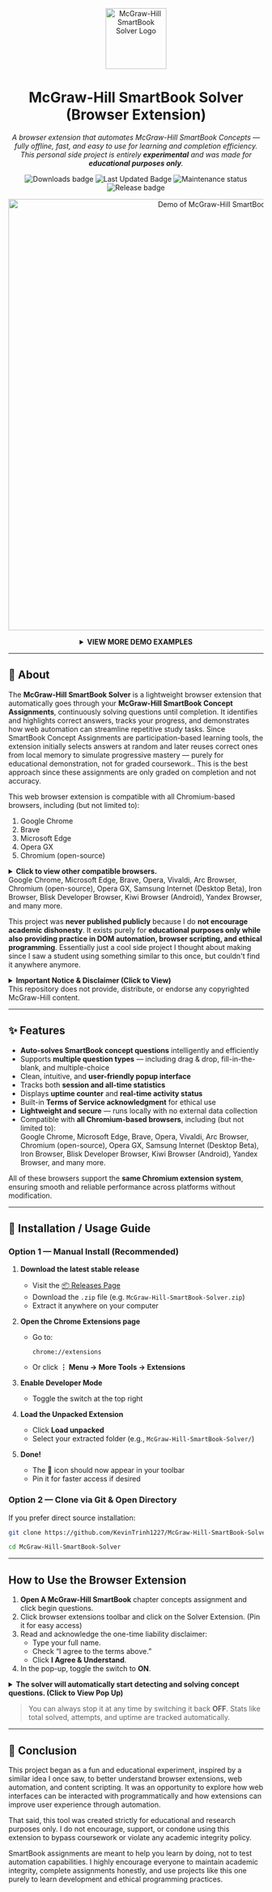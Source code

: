 <p align="center">
  <img src="https://raw.githubusercontent.com/KevinTrinh1227/McGrawHill-SmartBook-Solver/refs/heads/main/src/assets/logo.png" alt="McGraw-Hill SmartBook Solver Logo" width="120" height="120">
</p>

<h1 align="center">McGraw-Hill SmartBook Solver (Browser Extension)</h1>

<p align="center">
  <em>
    A browser extension that automates McGraw-Hill SmartBook Concepts — fully offline, fast, 
    and easy to use for learning and completion efficiency. This personal side project is entirely <strong>experimental</strong> and was made for <strong>educational purposes only</strong>. 
  </em>
</p>
<div align="center">

  <!-- Total Downloads -->
  <img src="https://img.shields.io/github/downloads/KevinTrinh1227/McGraw-Hill-SmartBook-Solver/total?color=brightgreen&label=Downloads&style=for-the-badge" alt="Downloads badge" />

  <!-- Last Commit -->
  <img src="https://img.shields.io/github/last-commit/KevinTrinh1227/McGraw-Hill-SmartBook-Solver?color=yellow&label=Last%20Updated&style=for-the-badge" alt="Last Updated Badge" />

  <!-- Maintenance Status -->
  <img src="https://img.shields.io/badge/Maintenance-Experimental-blue?style=for-the-badge" alt="Maintenance status" />

  <!-- Latest Release -->
  <img src="https://img.shields.io/github/v/release/KevinTrinh1227/McGraw-Hill-SmartBook-Solver?color=orange&label=Latest%20Release&style=for-the-badge" alt="Release badge" />

</div>

<p align="center">
  <a href="https://github.com/KevinTrinh1227/McGraw-Hill-SmartBook-Solver/releases/latest/download/McGraw-Hill-SmartBook-Solver.zip">
    <img src="https://raw.githubusercontent.com/KevinTrinh1227/McGraw-Hill-SmartBook-Solver/refs/heads/main/src/assets/demo_1.gif" 
         alt="Demo of McGraw-Hill SmartBook Solver 1" width="850px">
  </a>
</p>

<details>
  <summary align="center"><strong>VIEW MORE DEMO EXAMPLES</strong></summary>
  <br>
  <p align="center">
    <a href="https://github.com/KevinTrinh1227/McGraw-Hill-SmartBook-Solver/releases/latest/download/McGraw-Hill-SmartBook-Solver.zip">
      <img src="https://raw.githubusercontent.com/KevinTrinh1227/McGraw-Hill-SmartBook-Solver/refs/heads/main/src/assets/demo_2.gif" 
           alt="Demo 2 - SmartBook Solver" width="850px">
    </a>
  </p>

  <p align="center">
    <a href="https://github.com/KevinTrinh1227/McGraw-Hill-SmartBook-Solver/releases/latest/download/McGraw-Hill-SmartBook-Solver.zip">
      <img src="https://raw.githubusercontent.com/KevinTrinh1227/McGraw-Hill-SmartBook-Solver/refs/heads/main/src/assets/demo_3.gif" 
           alt="Demo 3 - SmartBook Solver" width="850px">
    </a>
  </p>
</details>


---

## 📌 About

The **McGraw-Hill SmartBook Solver** is a lightweight browser extension that automatically goes through your **McGraw-Hill SmartBook Concept Assignments**, continuously solving questions until completion. It identifies and highlights correct answers, tracks your progress, and demonstrates how web automation can streamline repetitive study tasks. Since SmartBook Concept Assignments are participation-based learning tools, the extension initially selects answers at random and later reuses correct ones from local memory to simulate progressive mastery — purely for educational demonstration, not for graded coursework.. This is the best approach since these assignments are only graded on completion and not accuracy.

This web browser extension is compatible with all Chromium-based browsers, including (but not limited to):
1. Google Chrome
2. Brave
3. Microsoft Edge
4. Opera GX
5. Chromium (open-source)
<details>
  <summary><strong>Click to view other compatible browsers.</strong></summary>
  <p>Arc Browser, Vivaldi, Samsung Internet (Desktop Beta), Iron Browser, Blisk Developer Browser, Kiwi Browser (Android), Yandex Browser, and many more.</p>
</details>
Google Chrome, Microsoft Edge, Brave, Opera, Vivaldi, Arc Browser, Chromium (open-source), Opera GX, Samsung Internet (Desktop Beta), Iron Browser, Blisk Developer Browser, Kiwi Browser (Android), Yandex Browser, and many more.

This project was **never published publicly** because I do **not encourage academic dishonesty**. It exists purely for **educational purposes only while also providing practice in DOM automation, browser scripting, and ethical programming**. Essentially just a cool side project I thought about making since I saw a student using something similar to this once, but couldn't find it anywhere anymore.

<details>
  <summary><strong>Important Notice & Disclaimer (Click to View)</strong></summary>
  <br>

This project is built solely for educational and demonstration purposes. It should never be used to cheat, bypass coursework, or violate any academic integrity policies..

By using this extension, you acknowledge and agree to the following:

- This tool should **not** be used on graded coursework, quizzes, or exams.
- You are **solely responsible** for how you use this extension.
- The developer (**Kevin Trinh**) is **not affiliated** with McGraw-Hill Education or any educational institution.
- The developer assumes **no liability** for misuse, academic consequences, or policy violations.

This project serves as an **educational exploration** of web automation and browser extension development — **not** as a cheating tool.

<strong>[📝 Click To View Full Disclaimer Info](https://github.com/KevinTrinh1227/McGraw-Hill-SmartBook-Solver/blob/main/DISCLAIMER.MD)</strong> • <strong>[👮 View McGraw-Hill's Terms of Use / Policy](https://www.mheducation.com/about-us/policy-center/terms-use)</strong>
</details>
This repository does not provide, distribute, or endorse any copyrighted McGraw-Hill content.

---

## ✨ Features

- **Auto-solves SmartBook concept questions** intelligently and efficiently
- Supports **multiple question types** — including drag & drop, fill-in-the-blank, and multiple-choice
- Clean, intuitive, and **user-friendly popup interface**
- Tracks both **session and all-time statistics**
- Displays **uptime counter** and **real-time activity status**
- Built-in **Terms of Service acknowledgment** for ethical use
- **Lightweight and secure** — runs locally with no external data collection
- Compatible with **all Chromium-based browsers**, including (but not limited to):  
  Google Chrome, Microsoft Edge, Brave, Opera, Vivaldi, Arc Browser, Chromium (open-source), Opera GX, Samsung Internet (Desktop Beta), Iron Browser, Blisk Developer Browser, Kiwi Browser (Android), Yandex Browser, and many more.

All of these browsers support the **same Chromium extension system**, ensuring smooth and reliable performance across platforms without modification.

---

## 🧭 Installation / Usage Guide <a id="installation-and-usage-guide"></a>

### Option 1 — Manual Install (Recommended)

1. **Download the latest stable release**

   - Visit the [📦 Releases Page](https://github.com/KevinTrinh1227/McGrawHill-SmartBook-Solver/releases)
   - Download the `.zip` file (e.g. `McGraw-Hill-SmartBook-Solver.zip`)
   - Extract it anywhere on your computer

2. **Open the Chrome Extensions page**

   - Go to:
     ```
     chrome://extensions
     ```
   - Or click **⋮ Menu → More Tools → Extensions**

3. **Enable Developer Mode**

   - Toggle the switch at the top right

4. **Load the Unpacked Extension**

   - Click **Load unpacked**
   - Select your extracted folder (e.g., `McGraw-Hill-SmartBook-Solver/`)

5. **Done!**
   - The 📘 icon should now appear in your toolbar
   - Pin it for faster access if desired

### Option 2 — Clone via Git & Open Directory

If you prefer direct source installation:

```bash
git clone https://github.com/KevinTrinh1227/McGraw-Hill-SmartBook-Solver.git
```

```bash
cd McGraw-Hill-SmartBook-Solver
```

---

## How to Use the Browser Extension <a id="how-to-use"></a>

1. **Open A McGraw-Hill SmartBook** chapter concepts assignment and click begin questions.
2. Click browser extensions toolbar and click on the Solver Extension. (Pin it for easy access)
3. Read and acknowledge the one-time liability disclaimer:
   - Type your full name.
   - Check “I agree to the terms above.”
   - Click **I Agree & Understand**.
4. In the pop-up, toggle the switch to **ON**.  
<details>
  <summary><strong>The solver will automatically start detecting and solving concept questions. (Click to View Pop Up)</strong></summary>
  <br>
  <p align="center">
    <img src="https://raw.githubusercontent.com/KevinTrinh1227/McGraw-Hill-SmartBook-Solver/refs/heads/main/src/assets/home_switch.gif" 
         alt="Home UI Switch" width="450px">
  </p>
</details>

> You can always stop it at any time by switching it back **OFF**. Stats like total solved, attempts, and uptime are tracked automatically.

---

## 🧩 Conclusion

This project began as a fun and educational experiment, inspired by a similar idea I once saw, to better understand browser extensions, web automation, and content scripting.
It was an opportunity to explore how web interfaces can be interacted with programmatically and how extensions can improve user experience through automation.

That said, this tool was created strictly for educational and research purposes only. I do not encourage, support, or condone using this extension to bypass coursework or violate any academic integrity policy.

SmartBook assignments are meant to help you learn by doing, not to test automation capabilities.
I highly encourage everyone to maintain academic integrity, complete assignments honestly, and use projects like this one purely to learn development and ethical programming practices.
